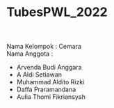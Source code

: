 # TubesPWL_2022 <br><br>

Nama Kelompok : Cemara <br>
Nama Anggota : 
- Arvenda Budi Anggara
- A Aldi Setiawan
- Muhammad Aldito Rizki
- Daffa Praramandana
- Aulia Thomi Fikriansyah

